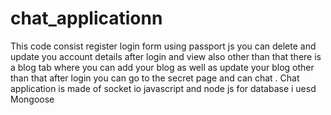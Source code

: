 # chat_applicationn
This code consist register login form using passport js you can delete and update you account details after login and view also other than that there is a blog tab where you can add your blog as well as update your blog other than that after login you can go to the secret page and can chat . Chat application is made of socket io javascript and node js for database i uesd Mongoose
